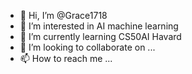 - 👋 Hi, I’m @Grace1718
- 👀 I’m interested in AI machine learning 
- 🌱 I’m currently learning CS50AI Havard
- 💞️ I’m looking to collaborate on ...
- 📫 How to reach me ...

<!---
Grace1718/Grace1718 is a ✨ special ✨ repository because its `README.md` (this file) appears on your GitHub profile.
You can click the Preview link to take a look at your changes.
--->
